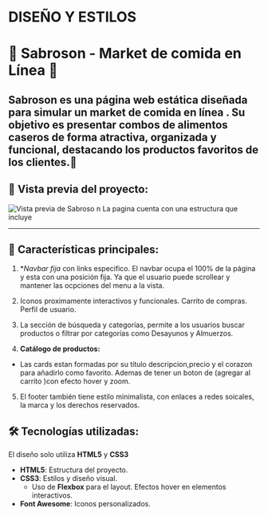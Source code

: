 ﻿# DISEÑO Y ESTILOS

# 🍔 Sabroson - Market de comida en Línea 🍟

Sabroson es una página web estática diseñada para simular un market de comida en línea . Su objetivo es presentar combos de alimentos caseros de forma atractiva, organizada y funcional, destacando los productos favoritos de los clientes.🌟
---

## 📸 Vista previa del proyecto:
![Vista previa de Sabroso<img width="959" alt="2024-11-10 (2)" src="https://github.com/user-attachments/assets/746afaa6-c5d8-4d48-9225-14cf6e2fd512">
n]()
La pagina cuenta con una estructura  que incluye

---

## 🚀 Características principales:
1. **Navbar fija* con links especifico. 
El navbar ocupa el 100% de la página y esta con una posición fija. Ya que el usuario puede scrollear y mantener las ocpciones del menu a la vista. 

2. Iconos proximamente interactivos y funcionales.
Carrito de compras.
Perfil de usuario.

3. La sección de búsqueda y categorías, permite a los usuarios buscar productos o filtrar por categorías como Desayunos y Almuerzos.

4. **Catálogo de productos:**
- Las cards estan formadas por su título descripcion,precio y el corazon para añadirlo como favorito. Ademas de tener un boton de (agregar al carrito )con efecto hover y zoom.

5. El footer también tiene estilo minimalista, con enlaces a redes soicales, la marca y los derechos reservados.

## 🛠️ Tecnologías utilizadas:

El diseño solo utiliza **HTML5** y **CSS3**
- **HTML5**: Estructura del proyecto.
- **CSS3**: Estilos y diseño visual.
  - Uso de **Flexbox** para el layout.
  Efectos hover en elementos interactivos.
- **Font Awesome**: Iconos personalizados.



